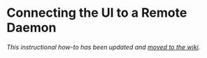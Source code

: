 # Connecting the UI to a Remote Daemon

_This instructional how-to has been updated and [moved to the wiki](https://github.com/BTCgreen-Network/btcgreen-blockchain/wiki/Connecting-the-UI-to-a-remote-daemon)._
